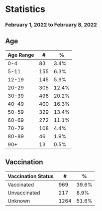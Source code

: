 # Statistics

### February 1, 2022 to February 8, 2022

## Age

| Age Range 	| #   	| %     	|
|-----------	|-----	|-------	|
| 0-4       	| 83  	| 3.4%  	|
| 5-11      	| 155 	| 6.3%  	|
| 12-19     	| 145 	| 5.9%  	|
| 20-29     	| 305 	| 12.4% 	|
| 30-39     	| 496 	| 20.2% 	|
| 40-49     	| 400 	| 16.3% 	|
| 50-59     	| 329 	| 13.4% 	|
| 60-69     	| 272 	| 11.1% 	|
| 70-79     	| 108 	| 4.4%  	|
| 80-89     	| 46  	| 1.9%  	|
| 90+       	| 13  	| 0.5%  	|

## Vaccination

| Vaccination Status 	| #    	| %     	|
|--------------------	|------	|-------	|
| Vaccinated         	| 969  	| 39.6% 	|
| Unvaccinated       	| 217  	| 8.9%  	|
| Unknown            	| 1264 	| 51.6% 	|
